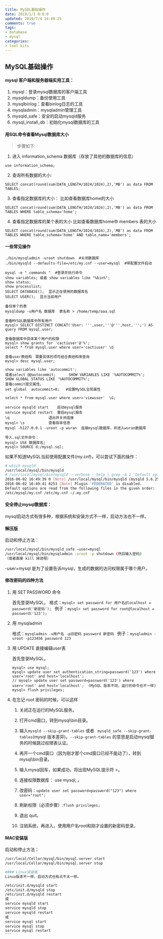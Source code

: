 ```yaml
---
title: MySQL基础操作
date: 2019/1/1 0:0:0
updated: 2019/7/4 14:40:25
comments: true
tags:
- database
- mysql
categories:
- tool kits
---
```



## MySQL基础操作

#### mysql 客户端和服务器端实用工具：
1. mysql：登录mysql数据库的客户端工具  
2. mysqldump：备份使用工具  
3. mysqlbinlog：查看binlog日志的工具  
4. mysqladmin：mysqladmin管理工具  
5. mysqld_safe：安全的启动mysqld服务  
6. mysql_install_db：初始化mysql数据库的工具  



#### 用SQL命令查看Mysql数据库大小

>步骤如下:
1. 进入 information_schema 数据库（存放了其他的数据库的信息）

`use information_schema;`

2. 查询所有数据的大小:

`SELECT concat(round(sum(DATA_LENGTH/1024/1024),2),'MB') as data FROM TABLES;`

3. 查看指定数据库的大小：
  比如查看数据库home的大小

`SELECT concat(round(sum(DATA_LENGTH/1024/1024),2),'MB') as data FROM TABLES WHERE table_schema='home';`

4. 查看指定数据库的某个表的大小
  比如查看数据库home中 members 表的大小

`SELECT concat(round(sum(DATA_LENGTH/1024/1024),2),'MB') as data FROM TABLES WHERE table_schema='home' AND table_name='members';`



#### 一些常见操作

```mysql
./bin/mysqladmin -uroot shutdown  #关闭数据库
./bin/mysqld --defaults-file=/etc/my.cnf --user=mysql  #带配置文件启动

mysql -e " commands "  #登录并执行命令
show variables; 或者 show variables like "%bin%";
show status;
show processlist; 
SELECT DATABASE();  显示正在使用的数据库名
SELECT USER();  显示当前用户

备份单个的表
mysqldump -u用户名 数据库  表名称 > /home/temp/aaa.sql     

查看MYSQL数据库中所有用户
mysql> SELECT DISTINCT CONCAT('User: ''',user,'''@''',host,''';') AS query FROM mysql.user;

查看数据库中具体某个用户的权限
mysql> show grants for 'cactiuser'@'%';  
select * from mysql.user where user='cactiuser' \G 

查看user表结构　需要具体的项可结合表结构来查询
mysql> desc mysql.user;

show variables like 'autocommit';
或者select @@autocommit;		SHOW VARIABLES LIKE '%AUTOCOMMIT%';		SHOW GLOBAL STATUS LIKE '%AUTOCOMMIT%';
查看commit提交属性。
set global  autocommit=0; 	#设置MySQL全局属性

select * from mysql.user where user='viewuser'  \G;

service mysqld start	启动mysql服务
service mysqld restart	重启mysql服务
\q					退出并关闭连接
mysql> \s			查看版本信息
mysql -h127.0.0.1 -uroot -p wuran  连接mysql数据库，并进入wuran数据库

导入.sql文件命令：
mysql> USE 数据库名;
mysql> SOURCE d:/mysql.sql;
```

如果不知道MySQL当前使用配置文件(my.cnf)，可以尝试下面的操作：
```bash
# which mysqld
/usr/local/mysql/bin/mysqld
# /usr/local/mysql/bin/mysqld --verbose --help | grep -A 1 'Default options'
2016-06-02 16:49:39 0 [Note] /usr/local/mysql/bin/mysqld (mysqld 5.6.25-log) starting as process 8253 ...
2016-06-02 16:49:41 8253 [Note] Plugin 'FEDERATED' is disabled.
Default options are read from the following files in the given order: 
/etc/mysql/my.cnf /etc/my.cnf ~/.my.cnf 
```



#### 安全停止mysql数据库：

mysql启动方式有很多种，根据系统和安装方式不一样，启动方法也不一样。

#### 解压版
启动和停止方法：

```bash
/usr/local/mysql/bin/mysqld_safe –user=mysql 
/usr/local/mysql/bin/mysqladmin -uroot -p shutdown (然后输入密码) 
（或者直接 kill 掉进程）
```

-user=mysql 是为了设置告诉mysql，生成的数据的访问权限属于哪个用户。



#### 修改密码的四种方法

1. 用 SET PASSWORD 命令

   首先登录MySQL。 
   格式：`mysql> set password for 用户名@localhost = password('新密码'); `
   例子：`mysql> set password for root@localhost = password('123'); `

2. 用 mysqladmin

   格式：`mysqladmin -u用户名 -p旧密码 password 新密码 `
   例子：`mysqladmin -uroot -p123456 password 123 `

3. 用 UPDATE 直接编辑user表

   首先登录MySQL。 

   ```mysql
   mysql> use mysql; 
   mysql> update user set authentication_string=password('123') where user='root' and host='localhost'; 
   // mysql> update user set password=password('123') where user='root' and host='localhost';  (MySQL 版本不同，运行的命令也不一样)
   mysql> flush privileges; 
   ```

4. 在忘记 root 密码的时候，可以这样

   1. 关闭正在运行的MySQL服务。 

   2. 打开cmd窗口，转到mysql\bin目录。 

   3. 输入`mysqld --skip-grant-tables` 或者 ` mysqld_safe --skip-grant-tables`(mysql 版本差异)。`--skip-grant-tables` 的意思是启动mysql服务的时候跳过权限表认证。

   4. 再开一个cmd窗口（因为刚才那个cmd窗口已经不能动了），转到mysql\bin目录。 

   5. 输入mysql回车，如果成功，将出现MySQL提示符 >。 

   6. 连接权限数据库： use mysql; 。 

   7. 改密码：`update user set password=password("123") where user="root";`

   8. 刷新权限（必须步骤）:`flush privileges;`

   9. 退出 quit。 

   10. 注销系统，再进入，使用用户名root和刚才设置的新密码登录。



#### MAC安装版
启动和停止方法：

````bash
/usr/local/Cellar/mysql/bin/mysql.server start 
/usr/local/Cellar/mysql/bin/mysql.server stop

#### Linux安装版
Linux版本不一样，启动方式也有点不太一样。

/etc/init.d/mysqld start 
/etc/init.d/mysqld stop 
/etc/init.d/mysqld restart 
或 
service mysqld start 
service mysqld stop 
service mysqld restart 
或 
service mysql start 
service mysql stop 
service mysql restart
​```
````

